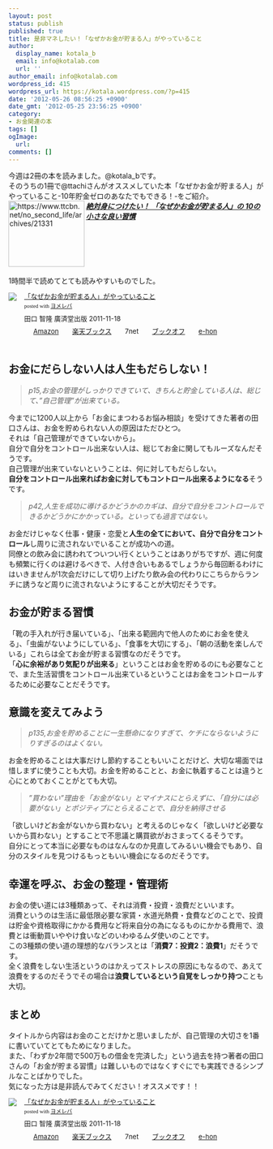 ```yaml
---
layout: post
status: publish
published: true
title: 是非マネしたい！「なぜかお金が貯まる人」がやっていること
author:
  display_name: kotala_b
  email: info@kotalab.com
  url: ''
author_email: info@kotalab.com
wordpress_id: 415
wordpress_url: https://kotala.wordpress.com/?p=415
date: '2012-05-26 08:56:25 +0900'
date_gmt: '2012-05-25 23:56:25 +0900'
category:
- お金関連の本
tags: []
ogImage:
  url:
comments: []
---
```

<p>今週は2冊の本を読みました。@kotala_bです。<br />
そのうちの1冊で@ttachiさんがオススメしていた本「なぜかお金が貯まる人」がやっていること-10年貯金ゼロのあなたでもできる！-をご紹介。<br />
<a href="https://www.ttcbn.net/no_second_life/archives/21331"><img title="絶対身につけたい！ 「なぜかお金が貯まる人」の 10の小さな良い習慣 | No Second Life" src="https://capture.heartrails.com/150x130/shadow?https://www.ttcbn.net/no_second_life/archives/21331" alt="https://www.ttcbn.net/no_second_life/archives/21331" width="150" height="130" align="left" /></a><em><strong><a title="絶対身につけたい！ 「なぜかお金が貯まる人」の 10の小さな良い習慣" href="https://www.ttcbn.net/no_second_life/archives/21331" target="_blank">絶対身につけたい！ 「なぜかお金が貯まる人」の 10の小さな良い習慣</a></strong></em><br style="clear:both;" /><br />
1時間半で読めてとても読みやすいものでした。</p>
<div class="booklink-box" style="text-align:left;padding-bottom:20px;font-size:small;/zoom: 1;overflow: hidden;">
<div class="booklink-image" style="float:left;margin:0 15px 10px 0;"><a href="https://www.amazon.co.jp/exec/obidos/asin/4331515974/same-22/" name="booklink" rel="nofollow" target="_blank"><img src="https://images-fe.ssl-images-amazon.com/images/I/51OdAbn%2Bo0L._SL160_.jpg" style="border: none;" /></a></div>
<div class="booklink-info" style="line-height:120%;/zoom: 1;overflow: hidden;">
<div class="booklink-name" style="margin-bottom:10px;line-height:120%"><a href="https://www.amazon.co.jp/exec/obidos/asin/4331515974/same-22/" rel="nofollow" name="booklink" target="_blank">「なぜかお金が貯まる人」がやっていること</a>
<div class="booklink-powered-date" style="font-size:8pt;margin-top:5px;font-family:verdana;line-height:120%">posted with <a href="https://yomereba.com" target="_blank">ヨメレバ</a></div>
</div>
<div class="booklink-detail" style="margin-bottom:5px;">田口 智隆 廣済堂出版 2011-11-18    </div>
<div class="booklink-link2" style="margin-top:10px;">
<div class="shoplinkamazon" style="display:inline;margin-right:5px;background: url('https://img.yomereba.com/tam_y.gif') 0 0 no-repeat;padding: 2px 0 2px 18px;white-space: nowrap;"><a href="https://www.amazon.co.jp/exec/obidos/asin/4331515974/same-22/" rel="nofollow" target="_blank" title="アマゾン" >Amazon</a></div>
<div class="shoplinkrakuten" style="display:inline;margin-right:5px;background: url('https://img.yomereba.com/tam_y.gif') 0 -50px no-repeat;padding: 2px 0 2px 18px;white-space: nowrap;"><a href="https://hb.afl.rakuten.co.jp/hgc/0fa7afc8.bbfc196a.0fa7afc9.d56c38f1/?pc=http%3A%2F%2Fbooks.rakuten.co.jp%2Frb%2F11462657%2F%3Fscid%3Daf_ich_link_urltxt%26m%3Dhttp%3A%2F%2Fm.rakuten.co.jp%2Fev%2Fbook%2F" rel="nofollow" target="_blank" title="楽天ブックス" >楽天ブックス</a></div>
<div class="shoplinkseven" style="display:inline;margin-right:5px;background: url('https://img.yomereba.com/tam_y.gif') 0 -100px no-repeat;padding: 2px 0 2px 18px;white-space: nowrap;"><span class="removed_link" title="click.linksynergy.com/fs-bin/click?id=d2yYUp776R4&amp;subid=&amp;offerid=197738.1&amp;type=10&amp;tmpid=1787&amp;RD_PARM1=http%253A%252F%252Fwww.7netshopping.jp%252Fbooks%252Fsearch_result%252F%253Fctgy%253Dbooks%2526code%253D4331515974">7net</span></div>
<div class="shoplinkbookoff" style="display:inline;margin-right:5px;background: url('https://img.yomereba.com/tam_y.gif') 0 -200px no-repeat;padding: 2px 0 2px 18px;white-space: nowrap;"><a href="https://click.linksynergy.com/fs-bin/click?id=d2yYUp776R4&subid=&offerid=169505.1&type=10&tmpid=3677&RD_PARM1=http%253A%252F%252Fwww.bookoffonline.co.jp%252Fdisplay%252FL001%252Cbg%253D12%252Cq%253D9784331515976" rel="nofollow" target="_blank" title="ブックオフオンライン" >ブックオフ</a></div>
<div class="shoplinkehon" style="display:inline;margin-right:5px;background: url('https://img.yomereba.com/tam_y.gif') 0 -250px no-repeat;padding: 2px 0 2px 18px;white-space: nowrap;"><a href="https://ck.jp.ap.valuecommerce.com/servlet/referral?sid=2967684&pid=881116635&vc_url=http%3A%2F%2Fwww.e-hon.ne.jp%2Fbec%2FSA%2FDetail%3FrefISBN%3D4331515974" target="_blank" title="e-hon" >e-hon</a></div>
</div>
</div>
</div>
<!--more-->
<h2>お金にだらしない人は人生もだらしない！</h2>
<blockquote><p><em>p15,お金の管理がしっかりできていて、きちんと貯金している人は、総じて、&rdquo;自己管理&rdquo;が出来ている。</em></p></blockquote>
<p>今までに1200人以上から「お金にまつわるお悩み相談」を受けてきた著者の田口さんは、お金を貯められない人の原因はただひとつ。<br />
それは「自己管理ができていないから」。<br />
自分で自分をコントロール出来ない人は、総じてお金に関してもルーズなんだそうです。<br />
自己管理が出来ていないということは、何に対してもだらしない。<br />
<strong>自分をコントロール出来ればお金に対してもコントロール出来るようになる</strong>そうです。</p>
<blockquote><p><em>p42,人生を成功に導けるかどうかのカギは、自分で自分をコントロールできるかどうかにかかっている。といっても過言ではない。</em></p></blockquote>
<p>お金だけじゃなく仕事・健康・恋愛と<strong>人生の全てにおいて、自分で自分をコントロール</strong>し周りに流されないでいることが成功への道。<br />
同僚との飲み会に誘われてついつい行くということはありがちですが、週に何度も頻繁に行くのは避けるべきで、人付き合いもあるでしょうから毎回断るわけにはいきませんが1次会だけにして切り上げたり飲み会の代わりにこちらからランチに誘うなど周りに流されないようにすることが大切だそうです。</p>
<h2>お金が貯まる習慣</h2>
<p>「靴の手入れが行き届いている」、「出来る範囲内で他人のためにお金を使える」、「虫歯がないようにしている」、「食事を大切にする」、「朝の活動を楽しんでいる」これらは全てお金が貯まる習慣なのだそうです。<br />
「<strong>心に余裕があり気配りが出来る</strong>」ということはお金を貯めるのにも必要なことで、また生活習慣をコントロール出来ているということはお金をコントロールするために必要なことだそうです。</p>
<h2>意識を変えてみよう</h2>
<blockquote><p><em>p135,お金を貯めることに一生懸命になりすぎて、ケチにならないようにりすぎるのはよくない。</em></p></blockquote>
<p>お金を貯めることは大事だけし節約することもいいことだけど、大切な場面では惜しまずに使うことも大切。お金を貯めることと、お金に執着することは違うと心にとめておくことがとても大切。</p>
<blockquote><p><em>&rdquo;買わない&rdquo;理由を「お金がない」とマイナスにとらえずに、「自分には必要がない」とポジティブにとらえることで、自分を納得させる</em></p></blockquote>
<p>「欲しいけどお金がないから買わない」と考えるのじゃなく「欲しいけど必要ないから買わない」とすることで不思議と購買欲がおさまってくるそうです。<br />
自分にとって本当に必要なものはなんなのか見直してみるいい機会でもあり、自分のスタイルを見つけるもっともいい機会になるのだそうです。</p>
<h2>幸運を呼ぶ、お金の整理・管理術</h2>
<p>お金の使い道には3種類あって、それは消費・投資・浪費だといいます。<br />
消費というのは生活に最低限必要な家賃・水道光熱費・食費などのことで、投資は貯金や資格取得にかかる費用など将来自分の為になるものにかかる費用で、浪費とは衝動買いややけ食いなどのいわゆるムダ使いのことです。<br />
この3種類の使い道の理想的なバランスとは「<strong>消費7：投資2：浪費1</strong>」だそうです。<br />
全く浪費をしない生活というのはかえってストレスの原因にもなるので、あえて浪費をするのだそうでその場合は<strong>浪費しているという自覚をしっかり持つ</strong>ことも大切。</p>
<h2>まとめ</h2>
<p>タイトルから内容はお金のことだけかと思いましたが、自己管理の大切さを1番に書いていてとてもためになりました。<br />
また、「わずか2年間で500万もの借金を完済した」という過去を持つ著者の田口さんの「お金が貯まる習慣」は難しいものではなくすぐにでも実践できるシンプルなことばかりでした。<br />
気になった方は是非読んでみてください！オススメです！！</p>
<div class="booklink-box" style="text-align:left;padding-bottom:20px;font-size:small;/zoom: 1;overflow: hidden;">
<div class="booklink-image" style="float:left;margin:0 15px 10px 0;"><a href="https://www.amazon.co.jp/exec/obidos/asin/4331515974/same-22/" name="booklink" rel="nofollow" target="_blank"><img src="https://images-fe.ssl-images-amazon.com/images/I/51OdAbn%2Bo0L._SL160_.jpg" style="border: none;" /></a></div>
<div class="booklink-info" style="line-height:120%;/zoom: 1;overflow: hidden;">
<div class="booklink-name" style="margin-bottom:10px;line-height:120%"><a href="https://www.amazon.co.jp/exec/obidos/asin/4331515974/same-22/" rel="nofollow" name="booklink" target="_blank">「なぜかお金が貯まる人」がやっていること</a>
<div class="booklink-powered-date" style="font-size:8pt;margin-top:5px;font-family:verdana;line-height:120%">posted with <a href="https://yomereba.com" target="_blank">ヨメレバ</a></div>
</div>
<div class="booklink-detail" style="margin-bottom:5px;">田口 智隆 廣済堂出版 2011-11-18    </div>
<div class="booklink-link2" style="margin-top:10px;">
<div class="shoplinkamazon" style="display:inline;margin-right:5px;background: url('https://img.yomereba.com/tam_y.gif') 0 0 no-repeat;padding: 2px 0 2px 18px;white-space: nowrap;"><a href="https://www.amazon.co.jp/exec/obidos/asin/4331515974/same-22/" rel="nofollow" target="_blank" title="アマゾン" >Amazon</a></div>
<div class="shoplinkrakuten" style="display:inline;margin-right:5px;background: url('https://img.yomereba.com/tam_y.gif') 0 -50px no-repeat;padding: 2px 0 2px 18px;white-space: nowrap;"><a href="https://hb.afl.rakuten.co.jp/hgc/0fa7afc8.bbfc196a.0fa7afc9.d56c38f1/?pc=http%3A%2F%2Fbooks.rakuten.co.jp%2Frb%2F11462657%2F%3Fscid%3Daf_ich_link_urltxt%26m%3Dhttp%3A%2F%2Fm.rakuten.co.jp%2Fev%2Fbook%2F" rel="nofollow" target="_blank" title="楽天ブックス" >楽天ブックス</a></div>
<div class="shoplinkseven" style="display:inline;margin-right:5px;background: url('https://img.yomereba.com/tam_y.gif') 0 -100px no-repeat;padding: 2px 0 2px 18px;white-space: nowrap;"><span class="removed_link" title="click.linksynergy.com/fs-bin/click?id=d2yYUp776R4&amp;subid=&amp;offerid=197738.1&amp;type=10&amp;tmpid=1787&amp;RD_PARM1=http%253A%252F%252Fwww.7netshopping.jp%252Fbooks%252Fsearch_result%252F%253Fctgy%253Dbooks%2526code%253D4331515974">7net</span></div>
<div class="shoplinkbookoff" style="display:inline;margin-right:5px;background: url('https://img.yomereba.com/tam_y.gif') 0 -200px no-repeat;padding: 2px 0 2px 18px;white-space: nowrap;"><a href="https://click.linksynergy.com/fs-bin/click?id=d2yYUp776R4&subid=&offerid=169505.1&type=10&tmpid=3677&RD_PARM1=http%253A%252F%252Fwww.bookoffonline.co.jp%252Fdisplay%252FL001%252Cbg%253D12%252Cq%253D9784331515976" rel="nofollow" target="_blank" title="ブックオフオンライン" >ブックオフ</a></div>
<div class="shoplinkehon" style="display:inline;margin-right:5px;background: url('https://img.yomereba.com/tam_y.gif') 0 -250px no-repeat;padding: 2px 0 2px 18px;white-space: nowrap;"><a href="https://ck.jp.ap.valuecommerce.com/servlet/referral?sid=2967684&pid=881116635&vc_url=http%3A%2F%2Fwww.e-hon.ne.jp%2Fbec%2FSA%2FDetail%3FrefISBN%3D4331515974" target="_blank" title="e-hon" >e-hon</a></div>
</div>
</div>
</div>
